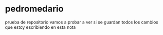 # pedromedario
prueba de repositorio
vamos a probar
a ver si se guardan
todos los cambios
que estoy escribiendo
en esta nota
